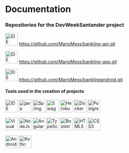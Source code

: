 # Documentation 
###  Repositories for the DevWeekSantander project 
<img src="https://api.iconify.design/emojione-v1:briefcase.svg?size=128&color=currentColor" alt="IDE Eclipse" width="40" height="40"/> https://github.com/MarioMess/bankline-api.git

<img src="https://api.iconify.design/emojione-v1:briefcase.svg?size=128&color=currentColor" alt="IDE Eclipse" width="40" height="40"/> https://github.com/MarioMess/bankline-app.git

<img src="https://api.iconify.design/emojione-v1:briefcase.svg?size=128&color=currentColor" alt="IDE Eclipse" width="40" height="40"/> https://github.com/MarioMess/banklineandroid.git

#### Tools used in the creation of projects

<p align="left">

<img src="https://www.vectorlogo.zone/logos/eclipse/eclipse-ar21.svg?size=128&color=currentColor" alt="IDE Eclipse" width="40" height="40"/>
<img src="https://www.vectorlogo.zone/logos/java/java-ar21.svg?size=128&color=currentColor" alt="java" width="40" height="40"/>
<img src="https://www.vectorlogo.zone/logos/springio/springio-ar21.svg?size=128&color=currentColor" alt="Spring Boot" width="40" height="40"/>
<img src="https://icongr.am/simple/swagger.svg?size=128&color=23fe20&colored=false" alt="Swagger" width="40" height="40"/>
<img src="https://www.vectorlogo.zone/logos/heroku/heroku-ar21.svg?size=128&color=currentColor" alt="Heroku" width="40" height="40"/>
<img src="https://www.vectorlogo.zone/logos/docker/docker-ar21.svg?size=128&color=currentColor" alt="Docker" width="40" height="40"/>
<img src="https://www.vectorlogo.zone/logos/postgresql/postgresql-ar21.svg?size=128&color=currentColor" alt="PostgresSQL" width="40" height="40"/>

</p>

<p align="left">

<img src="https://www.vectorlogo.zone/logos/visualstudio_code/visualstudio_code-ar21.svg?size=128&color=currentColor" alt="Visual Studio Code" width="40" height="40"/>
<img src="https://www.vectorlogo.zone/logos/nodejs/nodejs-ar21.svg?size=128&color=currentColor" alt="NodeJs" width="40" height="40"/>
<img src="https://www.vectorlogo.zone/logos/angular/angular-ar21.svg?size=128&color=currentColor" alt="Angular13" width="40" height="40"/>
<img src="https://www.vectorlogo.zone/logos/typescriptlang/typescriptlang-ar21.svg?size=128&color=currentColor" alt="TypeScript" width="40" height="40"/>
<img src="https://www.vectorlogo.zone/logos/getbootstrap/getbootstrap-ar21.svg?size=128&color=fe2041&colored=false" alt="Bootstrap" width="40" height="40"/>
<img src="https://www.vectorlogo.zone/logos/w3_html5/w3_html5-ar21.svg?size=128&color=currentColor" alt="HTML5" width="40" height="40"/>
<img src="https://www.vectorlogo.zone/logos/w3_css/w3_css-ar21.svg?size=128&color=currentColor" alt="CSS3" width="40" height="40"/>

</p>

<p align="left">

<img src="https://www.vectorlogo.zone/logos/android/android-ar21.svg?size=128&color=currentColor" alt="Android" width="40" height="40"/>
<img src="https://www.vectorlogo.zone/logos/kotlinlang/kotlinlang-ar21.svg?size=128&color=currentColor" alt="Kotlin" width="40" height="40"/>

</p>